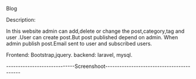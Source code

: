 Blog

Description:

 In this website admin can add,delete or change the post,category,tag and user .User  can create  post.But post published depend on admin.
 When admin publish post.Email sent to user and subscribed users.
 
 Frontend: Bootstrap,jquery.
 backend: laravel, mysql.
 
 -----------------------------Screenshoot------------------------------------------

